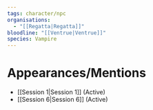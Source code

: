 ```yaml
---
tags: character/npc
organisations:
  - "[[Regatta|Regatta]]"
bloodline: "[[Ventrue|Ventrue]]"
species: Vampire
---
```


# Appearances/Mentions

- [[Session 1|Session 1]] (Active)
- [[Session 6|Session 6]] (Active)
